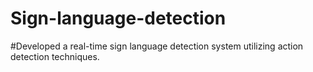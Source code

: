 # Sign-language-detection
#Developed a real-time sign language detection system utilizing action detection techniques.

